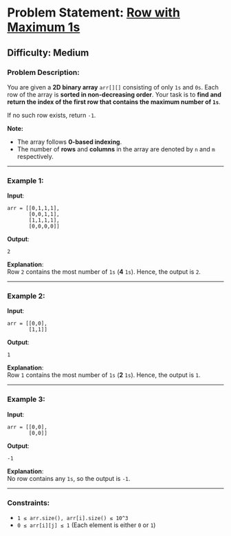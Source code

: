 # Problem Statement: [Row with Maximum 1s](https://www.geeksforgeeks.org/problems/row-with-max-1s0023/1)

## Difficulty: Medium

### Problem Description:

You are given a **2D binary array** `arr[][]` consisting of only `1s` and `0s`. Each row of the array is **sorted in non-decreasing order**. Your task is to **find and return the index of the first row that contains the maximum number of `1s`**.

If no such row exists, return `-1`.

**Note:**

- The array follows **0-based indexing**.
- The number of **rows** and **columns** in the array are denoted by `n` and `m` respectively.

---

### Example 1:

**Input**:

```plaintext
arr = [[0,1,1,1],
       [0,0,1,1],
       [1,1,1,1],
       [0,0,0,0]]
```

**Output**:

```plaintext
2
```

**Explanation**:  
Row `2` contains the most number of `1s` (**4** `1s`). Hence, the output is `2`.

---

### Example 2:

**Input**:

```plaintext
arr = [[0,0],
       [1,1]]
```

**Output**:

```plaintext
1
```

**Explanation**:  
Row `1` contains the most number of `1s` (**2** `1s`). Hence, the output is `1`.

---

### Example 3:

**Input**:

```plaintext
arr = [[0,0],
       [0,0]]
```

**Output**:

```plaintext
-1
```

**Explanation**:  
No row contains any `1s`, so the output is `-1`.

---

### Constraints:

- `1 ≤ arr.size(), arr[i].size() ≤ 10^3`
- `0 ≤ arr[i][j] ≤ 1` (Each element is either `0` or `1`)
